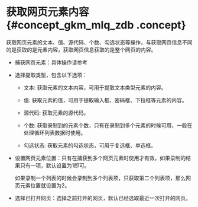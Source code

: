 # 获取网页元素内容 {#concept_gkm_mlq_zdb .concept}

获取网页元素的文本、值、源代码、个数、勾选状态等操作，与获取网页信息不同的是获取的是元素内容，获取网页信息获取的是整个网页的内容。

-   捕获网页元素：具体操作请参考

-   选择提取类型，包含以下选项：

    -   文本: 获取元素的文本内容，可用于提取文本类型元素的内容。

    -   值: 获取元素的值，可用于提取输入框、密码框、下拉框等元素的内容。

    -   源代码: 获取元素的源代码。

    -   个数: 获取录制到的元素个数，只有在录制到多个元素的时候可用，一般在处理循环列表数据时使用。

    -   勾选状态: 获取元素的勾选状态，可用于复选框、单选框。

-   设置网页元素位置：只有在捕获到多个网页元素时使用才有效，如果录制的结果只有一项，默认设置为1即可。

    如果录制一个列表的时候会录制到多个列表项，只获取第二个列表项，那么网页元素位置就设置为2。

-   选择已打开网页：选择之前打开的网页，默认已经选取最近一次打开的网页。


